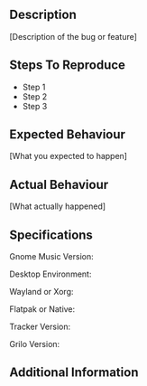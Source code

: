 ## Description

[Description of the bug or feature]


## Steps To Reproduce

- Step 1
- Step 2
- Step 3


## Expected Behaviour

[What you expected to happen]


## Actual Behaviour

[What actually happened]


## Specifications

Gnome Music Version:

Desktop Environment:

Wayland or Xorg: 

Flatpak or Native: 

Tracker Version: 

Grilo Version:


## Additional Information


